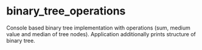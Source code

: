 # binary_tree_operations
Console based binary tree implementation with operations (sum, medium value and median of tree nodes). Application additionally prints structure of binary tree.
